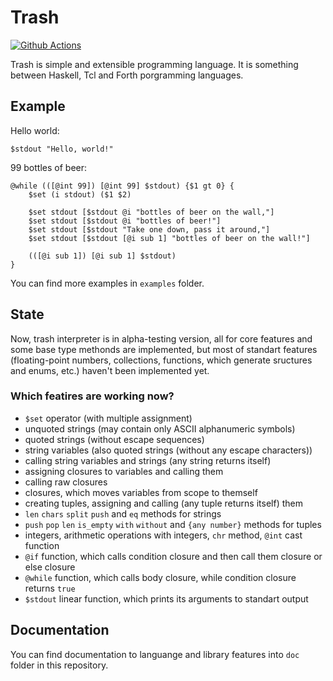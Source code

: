 # Trash
[![Github Actions][img_gh-actions]][gh-actions]

Trash is simple and extensible programming language. It is something between Haskell, Tcl and Forth porgramming languages.

## Example

Hello world:
```trash
$stdout "Hello, world!"
```

99 bottles of beer:
```trash
@while (([@int 99]) [@int 99] $stdout) {$1 gt 0} {
    $set (i stdout) ($1 $2)

    $set stdout [$stdout @i "bottles of beer on the wall,"]
    $set stdout [$stdout @i "bottles of beer!"]
    $set stdout [$stdout "Take one down, pass it around,"]
    $set stdout [$stdout [@i sub 1] "bottles of beer on the wall!"]

    (([@i sub 1]) [@i sub 1] $stdout)
}
```

You can find more examples in `examples` folder.

## State

Now, trash interpreter is in alpha-testing version, all for core features and some base type methonds are implemented, 
but most of standart features (floating-point numbers, collections, functions, which generate sructures and enums, etc.) haven't
been implemented yet.

### Which featires are working now?

- `$set` operator (with multiple assignment)
- unquoted strings (may contain only ASCII alphanumeric symbols)
- quoted strings (without escape sequences)
- string variables (also quoted strings (without any escape characters))
- calling string variables and strings (any string returns itself)
- assigning closures to variables and calling them
- calling raw closures
- closures, which moves variables from scope to themself
- creating tuples, assigning and calling (any tuple returns itself) them
- `len` `chars` `split` `push` and `eq` methods for strings
- `push` `pop` `len` `is_empty` `with` `without` and `{any number}` methods for tuples
- integers, arithmetic operations with integers, `chr` method, `@int` cast function
- `@if` function, which calls condition closure and then call them closure or else closure
- `@while` function, which calls body closure, while condition closure returns `true`
- `$stdout` linear function, which prints its arguments to standart output

## Documentation

You can find documentation to languange and library features into `doc` folder in this repository.

[gh-actions]: https://github.com/timcryt/trash/actions?query=workflow%3ARust
[img_gh-actions]: https://github.com/timcryt/trash/workflows/Rust/badge.svg